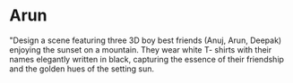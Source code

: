 # Arun
"Design a scene featuring three 3D boy best friends (Anuj, Arun, Deepak) enjoying the sunset on a mountain. They wear white T- shirts with their names elegantly written in black, capturing the essence of their friendship and the golden hues of the setting  sun.
